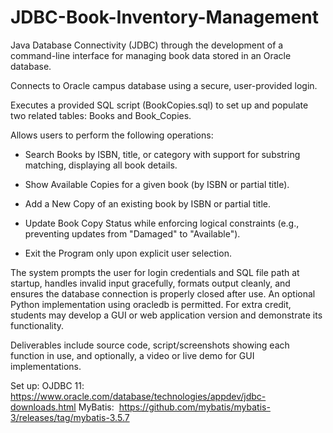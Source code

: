 # JDBC-Book-Inventory-Management
Java Database Connectivity (JDBC) through the development of a command-line interface for managing book data stored in an Oracle database.

Connects to Oracle campus database using a secure, user-provided login.

Executes a provided SQL script (BookCopies.sql) to set up and populate two related tables: Books and Book_Copies.

Allows users to perform the following operations:

- Search Books by ISBN, title, or category with support for substring matching, displaying all book details.
  
- Show Available Copies for a given book (by ISBN or partial title).
  
- Add a New Copy of an existing book by ISBN or partial title.
  
- Update Book Copy Status while enforcing logical constraints (e.g., preventing updates from "Damaged" to "Available").
  
- Exit the Program only upon explicit user selection.

The system prompts the user for login credentials and SQL file path at startup, handles invalid input gracefully, formats output cleanly, and ensures the database connection is properly closed after use. An optional Python implementation using oracledb is permitted. For extra credit, students may develop a GUI or web application version and demonstrate its functionality.

Deliverables include source code, script/screenshots showing each function in use, and optionally, a video or live demo for GUI implementations.

Set up:
OJDBC 11: https://www.oracle.com/database/technologies/appdev/jdbc-downloads.html
MyBatis:  https://github.com/mybatis/mybatis-3/releases/tag/mybatis-3.5.7
